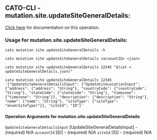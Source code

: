 
## CATO-CLI - mutation.site.updateSiteGeneralDetails:
[Click here](https://api.catonetworks.com/documentation/#mutation-updateSiteGeneralDetails) for documentation on this operation.

### Usage for mutation.site.updateSiteGeneralDetails:

`cato mutation site updateSiteGeneralDetails -h`

`cato mutation site updateSiteGeneralDetails <accountID> <json>`

`cato mutation site updateSiteGeneralDetails 12345 "$(cat < updateSiteGeneralDetails.json)"`

`cato mutation site updateSiteGeneralDetails 12345 '{"UpdateSiteGeneralDetailsInput": {"UpdateSiteLocationInput": {"address": {"address": "String"}, "countryCode": {"countryCode": "String"}, "stateCode": {"stateCode": "String"}, "timezone": {"timezone": "String"}}, "description": {"description": "String"}, "name": {"name": "String"}, "siteType": {"siteType": "enum(SiteType)"}}, "siteId": "ID"}'`

#### Operation Arguments for mutation.site.updateSiteGeneralDetails ####
`UpdateSiteGeneralDetailsInput` [UpdateSiteGeneralDetailsInput] - (required) N/A 
`accountId` [ID] - (required) N/A 
`siteId` [ID] - (required) N/A 
